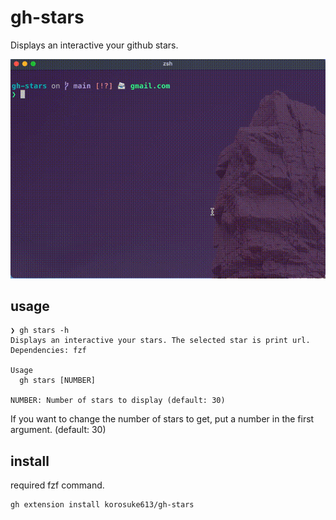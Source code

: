 # gh-stars
Displays an interactive your github stars.

![](./gh-stars.gif)

## usage
```
❯ gh stars -h
Displays an interactive your stars. The selected star is print url.
Dependencies: fzf

Usage
  gh stars [NUMBER]

NUMBER: Number of stars to display (default: 30)
```

If you want to change the number of stars to get, put a number in the first argument. (default: 30)

## install
required fzf command.

```
gh extension install korosuke613/gh-stars
```



